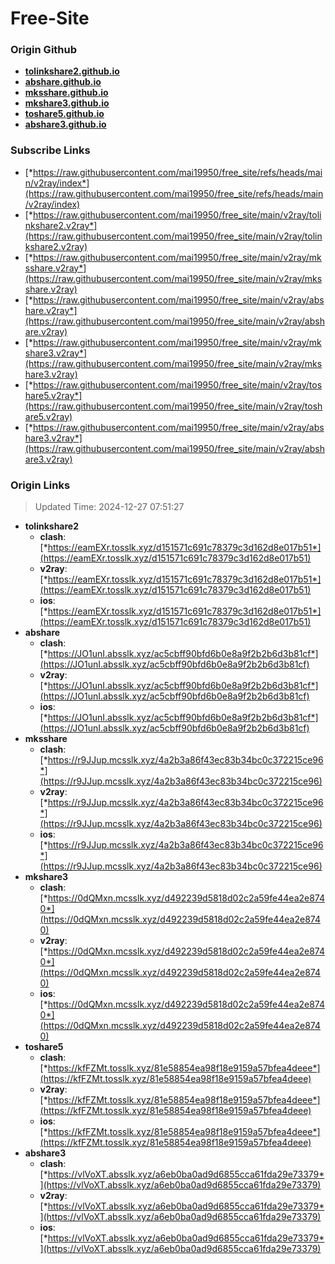# Free-Site

### Origin Github

- [**tolinkshare2.github.io**](https://github.com/tolinkshare2/tolinkshare2.github.io)
- [**abshare.github.io**](https://github.com/abshare/abshare.github.io)
- [**mksshare.github.io**](https://github.com/mksshare/mksshare.github.io)
- [**mkshare3.github.io**](https://github.com/mkshare3/mkshare3.github.io)
- [**toshare5.github.io**](https://github.com/toshare5/toshare5.github.io)
- [**abshare3.github.io**](https://github.com/abshare3/abshare3.github.io)

### Subscribe Links

- [*https://raw.githubusercontent.com/mai19950/free_site/refs/heads/main/v2ray/index*](https://raw.githubusercontent.com/mai19950/free_site/refs/heads/main/v2ray/index)
- [*https://raw.githubusercontent.com/mai19950/free_site/main/v2ray/tolinkshare2.v2ray*](https://raw.githubusercontent.com/mai19950/free_site/main/v2ray/tolinkshare2.v2ray)
- [*https://raw.githubusercontent.com/mai19950/free_site/main/v2ray/mksshare.v2ray*](https://raw.githubusercontent.com/mai19950/free_site/main/v2ray/mksshare.v2ray)
- [*https://raw.githubusercontent.com/mai19950/free_site/main/v2ray/abshare.v2ray*](https://raw.githubusercontent.com/mai19950/free_site/main/v2ray/abshare.v2ray)
- [*https://raw.githubusercontent.com/mai19950/free_site/main/v2ray/mkshare3.v2ray*](https://raw.githubusercontent.com/mai19950/free_site/main/v2ray/mkshare3.v2ray)
- [*https://raw.githubusercontent.com/mai19950/free_site/main/v2ray/toshare5.v2ray*](https://raw.githubusercontent.com/mai19950/free_site/main/v2ray/toshare5.v2ray)
- [*https://raw.githubusercontent.com/mai19950/free_site/main/v2ray/abshare3.v2ray*](https://raw.githubusercontent.com/mai19950/free_site/main/v2ray/abshare3.v2ray)

### Origin Links

> Updated Time: 2024-12-27 07:51:27

- **tolinkshare2**
  - **clash**: [*https://eamEXr.tosslk.xyz/d151571c691c78379c3d162d8e017b51*](https://eamEXr.tosslk.xyz/d151571c691c78379c3d162d8e017b51)
  - **v2ray**: [*https://eamEXr.tosslk.xyz/d151571c691c78379c3d162d8e017b51*](https://eamEXr.tosslk.xyz/d151571c691c78379c3d162d8e017b51)
  - **ios**: [*https://eamEXr.tosslk.xyz/d151571c691c78379c3d162d8e017b51*](https://eamEXr.tosslk.xyz/d151571c691c78379c3d162d8e017b51)
- **abshare**
  - **clash**: [*https://JO1unI.absslk.xyz/ac5cbff90bfd6b0e8a9f2b2b6d3b81cf*](https://JO1unI.absslk.xyz/ac5cbff90bfd6b0e8a9f2b2b6d3b81cf)
  - **v2ray**: [*https://JO1unI.absslk.xyz/ac5cbff90bfd6b0e8a9f2b2b6d3b81cf*](https://JO1unI.absslk.xyz/ac5cbff90bfd6b0e8a9f2b2b6d3b81cf)
  - **ios**: [*https://JO1unI.absslk.xyz/ac5cbff90bfd6b0e8a9f2b2b6d3b81cf*](https://JO1unI.absslk.xyz/ac5cbff90bfd6b0e8a9f2b2b6d3b81cf)
- **mksshare**
  - **clash**: [*https://r9JJup.mcsslk.xyz/4a2b3a86f43ec83b34bc0c372215ce96*](https://r9JJup.mcsslk.xyz/4a2b3a86f43ec83b34bc0c372215ce96)
  - **v2ray**: [*https://r9JJup.mcsslk.xyz/4a2b3a86f43ec83b34bc0c372215ce96*](https://r9JJup.mcsslk.xyz/4a2b3a86f43ec83b34bc0c372215ce96)
  - **ios**: [*https://r9JJup.mcsslk.xyz/4a2b3a86f43ec83b34bc0c372215ce96*](https://r9JJup.mcsslk.xyz/4a2b3a86f43ec83b34bc0c372215ce96)
- **mkshare3**
  - **clash**: [*https://0dQMxn.mcsslk.xyz/d492239d5818d02c2a59fe44ea2e8740*](https://0dQMxn.mcsslk.xyz/d492239d5818d02c2a59fe44ea2e8740)
  - **v2ray**: [*https://0dQMxn.mcsslk.xyz/d492239d5818d02c2a59fe44ea2e8740*](https://0dQMxn.mcsslk.xyz/d492239d5818d02c2a59fe44ea2e8740)
  - **ios**: [*https://0dQMxn.mcsslk.xyz/d492239d5818d02c2a59fe44ea2e8740*](https://0dQMxn.mcsslk.xyz/d492239d5818d02c2a59fe44ea2e8740)
- **toshare5**
  - **clash**: [*https://kfFZMt.tosslk.xyz/81e58854ea98f18e9159a57bfea4deee*](https://kfFZMt.tosslk.xyz/81e58854ea98f18e9159a57bfea4deee)
  - **v2ray**: [*https://kfFZMt.tosslk.xyz/81e58854ea98f18e9159a57bfea4deee*](https://kfFZMt.tosslk.xyz/81e58854ea98f18e9159a57bfea4deee)
  - **ios**: [*https://kfFZMt.tosslk.xyz/81e58854ea98f18e9159a57bfea4deee*](https://kfFZMt.tosslk.xyz/81e58854ea98f18e9159a57bfea4deee)
- **abshare3**
  - **clash**: [*https://vlVoXT.absslk.xyz/a6eb0ba0ad9d6855cca61fda29e73379*](https://vlVoXT.absslk.xyz/a6eb0ba0ad9d6855cca61fda29e73379)
  - **v2ray**: [*https://vlVoXT.absslk.xyz/a6eb0ba0ad9d6855cca61fda29e73379*](https://vlVoXT.absslk.xyz/a6eb0ba0ad9d6855cca61fda29e73379)
  - **ios**: [*https://vlVoXT.absslk.xyz/a6eb0ba0ad9d6855cca61fda29e73379*](https://vlVoXT.absslk.xyz/a6eb0ba0ad9d6855cca61fda29e73379)
